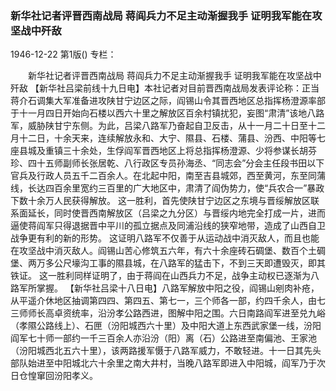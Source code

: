 ### 新华社记者评晋西南战局  蒋阎兵力不足主动渐握我手  证明我军能在攻坚战中歼敌

1946-12-22
第1版()
专栏：

　　新华社记者评晋西南战局
    蒋阎兵力不足主动渐握我手
    证明我军能在攻坚战中歼敌
    【新华社吕梁前线十九日电】本社记者对目前晋西南战局发表评论称：正当蒋介石调集大军准备进攻陕甘宁边区之际，阎锡山令其晋西地区总指挥杨澄源率部于十一月四日开始向石楼以西六十里之解放区百余村镇扰犯，妄图“肃清”该地八路军，威胁陕甘宁东侧。为此，吕梁八路军乃奋起自卫反击，从十一月二十日至十二月十二日，十余天来，连续解放永和、大宁、隰县、石楼、蒲县、汾西、中阳等七座县城及重镇三十余处，生俘阎军晋西地区上将总指挥杨澄源、少将参谋长胡芬珍、四十五师副师长张居乾、八行政区专员孙海丞、“同志会”分会主任段书田以下官兵及行政人员五千二百余人。在北起中阳，南至吉县城郊，西至黄河，东至同蒲线，长达四百余里宽约三百里的广大地区中，肃清了阎伪势力，使“兵农合一”暴政下数十余万人民获得解放。
    这一胜利，首先使陕甘宁边区之东境与晋绥解放区联系面延长，同时使晋西南解放区（吕梁之九分区）与晋绥内地完全打成一片，进而逼使蒋阎军只得退据晋中平川的孤立据点及同浦沿线的狭窄地带，造成了山西自卫战争更有利的新的形势。
    这证明八路军不仅善于从运动战中消灭敌人，而且也能在攻坚战中消灭敌人。阎锡山苦心修筑五六年，有六十余座砖石碉堡、数百个土碉堡、两万多公尺壕沟工事的隰县城，在八路军的猛击下，不到三天即遭毁灭，即其铁证。
    这一胜利同样证明了，由于蒋阎在山西兵力不足，战争主动权已逐渐为八路军所掌握。
    【新华社吕梁十八日电】八路军解放中阳之役，阎锡山剜肉补疮，从平遥介休地区抽调第四四、第四五、第七一，三个师各一部，约四千余人，由七三师师长高卓资统率，沿汾孝公路西进，图解中阳之围。六日南路阎军进至兑九峪（孝隰公路线上）、石匣（汾阳城西六十里）及中阳大道上东西武家堡一线，汾阳阎军七十师一部约一千三百余人亦沿汾（阳）离（石）公路进至南偏池、王家池（汾阳城西北五六十里），该两路援军慑于八路军威力，不敢轻进。十一日其先头部队始进至中阳城北六十余里之南大井村，当晚八路军即进入中阳城，阎军乃于次日仓惶窜回汾阳孝义。
